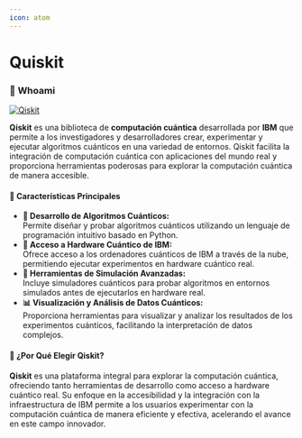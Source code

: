 ```yaml
---
icon: atom
---
```


# Quiskit

### 🧪 **Whoami**

[![Qiskit](https://th.bing.com/th/id/OIP.pYvadHE85Ir79pbmuNzrfAHaEp?rs=1\&pid=ImgDetMain)](https://qiskit.org/)

**Qiskit** es una biblioteca de **computación cuántica** desarrollada por **IBM** que permite a los investigadores y desarrolladores crear, experimentar y ejecutar algoritmos cuánticos en una variedad de entornos. Qiskit facilita la integración de computación cuántica con aplicaciones del mundo real y proporciona herramientas poderosas para explorar la computación cuántica de manera accesible.

#### 🌟 **Características Principales**

* **🧩 Desarrollo de Algoritmos Cuánticos:**\
  Permite diseñar y probar algoritmos cuánticos utilizando un lenguaje de programación intuitivo basado en Python.
* **🔬 Acceso a Hardware Cuántico de IBM:**\
  Ofrece acceso a los ordenadores cuánticos de IBM a través de la nube, permitiendo ejecutar experimentos en hardware cuántico real.
* **🔧 Herramientas de Simulación Avanzadas:**\
  Incluye simuladores cuánticos para probar algoritmos en entornos simulados antes de ejecutarlos en hardware real.
* **📊 Visualización y Análisis de Datos Cuánticos:**\
  Proporciona herramientas para visualizar y analizar los resultados de los experimentos cuánticos, facilitando la interpretación de datos complejos.

#### 🚀 **¿Por Qué Elegir Qiskit?**

**Qiskit** es una plataforma integral para explorar la computación cuántica, ofreciendo tanto herramientas de desarrollo como acceso a hardware cuántico real. Su enfoque en la accesibilidad y la integración con la infraestructura de IBM permite a los usuarios experimentar con la computación cuántica de manera eficiente y efectiva, acelerando el avance en este campo innovador.
